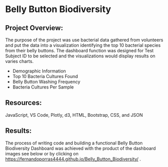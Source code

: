 # Belly Button Biodiversity

## Project Overview:
The purpose of the project was use bacterial data gathered from volunteers and put the data into a visualization identifying the top 10 bacterial species from their belly buttons. The dashboard function was designed for Test Subject ID to be selected and the visualizations would display results on varies charts.

  - Demographic Information
  - Top 10 Bacteria Cultures Found
  - Belly Button Washing Frequency
  - Bacteria Cultures Per Sample

## Resources:
JavaScript, VS Code, Plotly, d3, HTML, Bootstrap, CSS, and JSON

## Results:
The process of writing code and building a functional Belly Button Biodiversity Dashboard was achieved with the product of the dashboard images see below or by clicking on https://fernandoporras4444.github.io/Belly_Button_Biodiversity/ .


